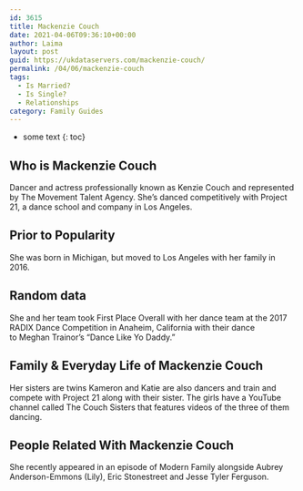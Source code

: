 ```yaml
---
id: 3615
title: Mackenzie Couch
date: 2021-04-06T09:36:10+00:00
author: Laima
layout: post
guid: https://ukdataservers.com/mackenzie-couch/
permalink: /04/06/mackenzie-couch
tags:
  - Is Married?
  - Is Single?
  - Relationships
category: Family Guides
---
```


* some text
{: toc}


## Who is Mackenzie Couch
                  
                  
                  
Dancer and actress professionally known as Kenzie Couch and represented by The Movement Talent Agency. She&#8217;s danced competitively with Project 21, a dance school and company in Los Angeles.
                  
              
            
              
            
                
                
                
## Prior to Popularity
                  
                  
                  
She was born in Michigan, but moved to Los Angeles with her family in 2016.
                  
              
            
              
            
                
                
                
## Random data
                  
                  
                  
She and her team took First Place Overall with her dance team at the 2017 RADIX Dance Competition in Anaheim, California with their dance to Meghan Trainor&#8217;s &#8220;Dance Like Yo Daddy.&#8221;
                  
              
            
              
            
                
                
                
## Family & Everyday Life of Mackenzie Couch
                  
                  
                  
Her sisters are twins Kameron and Katie are also dancers and train and compete with Project 21 along with their sister. The girls have a YouTube channel called The Couch Sisters that features videos of the three of them dancing. 
                  
              
            
              
            
                
                
                
## People Related With Mackenzie Couch
                  
                  
                  
She recently appeared in an episode of Modern Family alongside Aubrey Anderson-Emmons (Lily), Eric Stonestreet and Jesse Tyler Ferguson.
                  
              
            
              
            
                
              
            
              
              
            
            
              
            
          
          
          